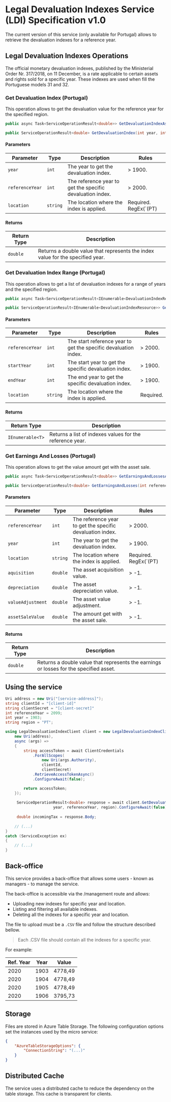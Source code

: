 # Legal Devaluation Indexes Service (LDI) Specification v1.0

The current version of this service (only available for Portugal) allows to retrieve the devaluation indexes for a reference year. 

## Legal Devaluation Indexes Operations

The official monetary devaluation indexes, published by the Ministerial Order Nr. 317/2018, on 11 December, is a rate applicable to certain assets and rights sold for a specific year. These indexes are used when fill the Portuguese models 31 and 32.

### Get Devaluation Index (Portugal)

This operation allows to get the devaluation value for the reference year for the specified region.

```csharp
public async Task<ServiceOperationResult<double>> GetDevaluationIndexAsync(int year, int referenceYear, string location, CancellationToken cancellationToken = default);

public ServiceOperationResult<double> GetDevaluationIndex(int year, int referenceYear, string location);
```
#### Parameters

| Parameter | Type | Description | Rules |
| - | - | - | - |
| `year` | `int` | The year to get the devaluation index. | > 1900.  |
| `referenceYear` | `int` | The reference year to get the specific devaluation index. | > 2000.  |
| `location` | `string` | The location where the index is applied. | Required. RegEx(`(PT)|(AO)|(MZ)`).  |

#### Returns

| Return Type | Description |
| - | - |
| `double` | Returns a double value that represents the index value for the specified year. |

### Get Devaluation Index Range (Portugal)

This operation allows to get a list of devaluation indexes for a range of years and the specified region.

```csharp
public async Task<ServiceOperationResult<IEnumerable<DevaluationIndexResource>>> GetDevaluationIndexRangeAsync(int referenceYear, int startYear, int endYear, string location, CancellationToken cancellationToken = default);

public ServiceOperationResult<IEnumerable<DevaluationIndexResource>> GetDevaluationIndexRange(int referenceYear, int startYear, int endYear, string location);
```

#### Parameters

| Parameter | Type | Description | Rules |
| - | - | - | - |
| `referenceYear` | `int` | The start reference year to get the specific devaluation index. | > 2000.  |
| `startYear` | `int` | The start year to get the specific devaluation index. | > 1900.  |
| `endYear` | `int` | The end year to get the specific devaluation index. | > 1900.  |
| `location` | `string` | The location where the index is applied. | Required.  |

#### Returns

| Return Type | Description |
| - | - |
| `IEnumerable<T>` | Returns a list of indexes values for the reference year. |

### Get Earnings And Losses (Portugal)

This operation allows to get the value amount get with the asset sale.

```csharp
public async Task<ServiceOperationResult<double>> GetEarningsAndLossesAsync(int referenceYear, int year, string location, double aquisition, double depreciation, double valueAdjustment, double assetSaleValue, CancellationToken cancellationToken = default);

public ServiceOperationResult<double> GetEarningsAndLosses(int referenceYear, int year, string location, double aquisition, double depreciation, double valueAdjustment, double assetSaleValue);
```

#### Parameters

| Parameter | Type | Description | Rules |
| - | - | - | - |
| `referenceYear` | `int` | The reference year to get the specific devaluation index. | > 2000.  |
| `year` | `int` | The year to get the devaluation index. | > 1900.  |
| `location` | `string` | The location where the index is applied. | Required. RegEx(`(PT)|(AO)|(MZ)`).  |
| `aquisition` | `double` | The asset acquisition value. | > -1.  |
| `depreciation` | `double` | The asset depreciation value. | > -1.  |
| `valueAdjustment` | `double` | The asset value adjustment. | > -1.  |
| `assetSaleValue` | `double` | The amount get with the asset sale. | > -1.  |

#### Returns

| Return Type | Description |
| - | - |
| `double` | Returns a double value that represents the earnings or losses for the specified asset. |

## Using the service

```csharp
Uri address = new Uri("[service-address]");
string clientId = "[client-id]"
string clientSecret = "[client-secret]"
int referenceYear = 2099;
int year = 1903;
string region = "PT";

using LegalDevaluationIndexClient client = new LegalDevaluationIndexClient(
    new Uri(address),
    async (args) =>
    {
        string accessToken = await ClientCredentials
            .ForAllScopes(
                new Uri(args.Authority),
                clientId,
                clientSecret)
            .RetrieveAccessTokenAsync()
            .ConfigureAwait(false);

        return accessToken;
    });
    
     ServiceOperationResult<double> response = await client.GetDevaluationIndexAsync(
                     year, referenceYear, region).ConfigureAwait(false);
     
     double incomingTax = response.Body;               
     
    // (...)
}
catch (ServiceException ex)
{
    // (...)
}
```

## Back-office

This service provides a back-office that allows some users - known as managers - to manage the service.

The back-office is accessible via the /management route and allows:

- Uploading new indexes for specific year and location.
- Listing and filtering all available indexes.
- Deleting all the indexes for a specific year and location.

The file to upload must be a `.CSV` file and follow the structure described bellow.

> Each .CSV file should contain all the indexes for a specific year.

For example:

| Ref. Year | Year | Value | 
| - | - | - | 
| 2020 | 1903 | 4778,49 | 
| 2020 | 1904 | 4778,49 | 
| 2020 | 1905 | 4778,49 |
| 2020 | 1906 | 3795,73 | 

## Storage

Files are stored in Azure Table Storage. The following configuration options set the instances used by the micro service:

```json
{
    "AzureTableStorageOptions": {
        "ConnectionString": "(...)"
    }
}
```

## Distributed Cache

The service uses a distributed cache to reduce the dependency on the table storage. This cache is transparent for clients.
